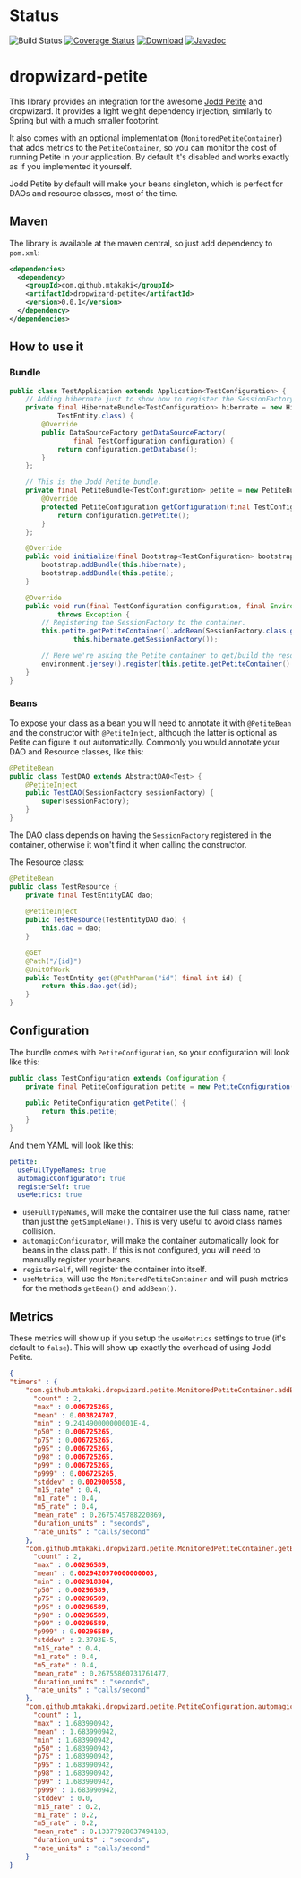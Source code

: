 # Status
![Build Status](https://codeship.com/projects/73168060-e591-0133-7607-2e05c0d114fb/status?branch=master)
[![Coverage Status](https://coveralls.io/repos/github/mtakaki/dropwizard-petite/badge.svg?branch=master)](https://coveralls.io/github/mtakaki/dropwizard-petite?branch=master)
[![Download](https://maven-badges.herokuapp.com/maven-central/com.github.mtakaki/dropwizard-petite/badge.svg)](https://maven-badges.herokuapp.com/maven-central/com.github.mtakaki/dropwizard-petite)
[![Javadoc](https://javadoc-emblem.rhcloud.com/doc/com.github.mtakaki/dropwizard-petite/badge.svg)](http://www.javadoc.io/doc/com.github.mtakaki/dropwizard-petite)

# dropwizard-petite
This library provides an integration for the awesome [Jodd Petite](http://jodd.org/doc/petite/index.html) and dropwizard. It provides a light weight dependency injection, similarly to Spring but with a much smaller footprint.

It also comes with an optional implementation (`MonitoredPetiteContainer`) that adds metrics to the `PetiteContainer`, so you can monitor the cost of running Petite in your application. By default it's disabled and works exactly as if you implemented it yourself.

Jodd Petite by default will make your beans singleton, which is perfect for DAOs and resource classes, most of the time.

## Maven
The library is available at the maven central, so just add dependency to `pom.xml`:

```xml
<dependencies>
  <dependency>
    <groupId>com.github.mtakaki</groupId>
    <artifactId>dropwizard-petite</artifactId>
    <version>0.0.1</version>
  </dependency>
</dependencies>
```

## How to use it
### Bundle

```java
public class TestApplication extends Application<TestConfiguration> {
    // Adding hibernate just to show how to register the SessionFactory.
    private final HibernateBundle<TestConfiguration> hibernate = new HibernateBundle<TestConfiguration>(
            TestEntity.class) {
        @Override
        public DataSourceFactory getDataSourceFactory(
                final TestConfiguration configuration) {
            return configuration.getDatabase();
        }
    };

    // This is the Jodd Petite bundle.
    private final PetiteBundle<TestConfiguration> petite = new PetiteBundle<TestConfiguration>() {
        @Override
        protected PetiteConfiguration getConfiguration(final TestConfiguration configuration) {
            return configuration.getPetite();
        }
    };

    @Override
    public void initialize(final Bootstrap<TestConfiguration> bootstrap) {
        bootstrap.addBundle(this.hibernate);
        bootstrap.addBundle(this.petite);
    }

    @Override
    public void run(final TestConfiguration configuration, final Environment environment)
            throws Exception {
        // Registering the SessionFactory to the container.
        this.petite.getPetiteContainer().addBean(SessionFactory.class.getName(),
                this.hibernate.getSessionFactory());

        // Here we're asking the Petite container to get/build the resource.
        environment.jersey().register(this.petite.getPetiteContainer().getBean(TestResource.class));
    }
}
```

### Beans
To expose your class as a bean you will need to annotate it with `@PetiteBean` and the constructor with `@PetiteInject`, although the latter is optional as Petite can figure it out automatically. Commonly you would annotate your DAO and Resource classes, like this:

```java
@PetiteBean
public class TestDAO extends AbstractDAO<Test> {
    @PetiteInject
    public TestDAO(SessionFactory sessionFactory) {
        super(sessionFactory);
    }
}
```

The DAO class depends on having the `SessionFactory` registered in the container, otherwise it won't find it when calling the constructor.

The Resource class:

```java
@PetiteBean
public class TestResource {
    private final TestEntityDAO dao;
    
    @PetiteInject
    public TestResource(TestEntityDAO dao) {
        this.dao = dao;
    }

    @GET
    @Path("/{id}")
    @UnitOfWork
    public TestEntity get(@PathParam("id") final int id) {
        return this.dao.get(id);
    }
}
```

## Configuration

The bundle comes with `PetiteConfiguration`, so your configuration will look like this:

```java
public class TestConfiguration extends Configuration {
    private final PetiteConfiguration petite = new PetiteConfiguration();
    
    public PetiteConfiguration getPetite() {
        return this.petite;
    }
}
```

And them YAML will look like this:

```yml
petite:
  useFullTypeNames: true
  automagicConfigurator: true
  registerSelf: true
  useMetrics: true
```

- `useFullTypeNames`, will make the container use the full class name, rather than just the `getSimpleName()`. This is very useful to avoid class names collision.
- `automagicConfigurator`, will make the container automatically look for beans in the class path. If this is not configured, you will need to manually register your beans.
- `registerSelf`, will register the container into itself.
- `useMetrics`, will use the `MonitoredPetiteContainer` and will push metrics for the methods `getBean()` and `addBean()`.


## Metrics

These metrics will show up if you setup the `useMetrics` settings to true (it's default to `false`). This will show up exactly the overhead of using Jodd Petite.

```json
{
"timers" : {
    "com.github.mtakaki.dropwizard.petite.MonitoredPetiteContainer.addBean" : {
      "count" : 2,
      "max" : 0.006725265,
      "mean" : 0.003824707,
      "min" : 9.241490000000001E-4,
      "p50" : 0.006725265,
      "p75" : 0.006725265,
      "p95" : 0.006725265,
      "p98" : 0.006725265,
      "p99" : 0.006725265,
      "p999" : 0.006725265,
      "stddev" : 0.002900558,
      "m15_rate" : 0.4,
      "m1_rate" : 0.4,
      "m5_rate" : 0.4,
      "mean_rate" : 0.2675745788220869,
      "duration_units" : "seconds",
      "rate_units" : "calls/second"
    },
    "com.github.mtakaki.dropwizard.petite.MonitoredPetiteContainer.getBean" : {
      "count" : 2,
      "max" : 0.00296589,
      "mean" : 0.0029420970000000003,
      "min" : 0.002918304,
      "p50" : 0.00296589,
      "p75" : 0.00296589,
      "p95" : 0.00296589,
      "p98" : 0.00296589,
      "p99" : 0.00296589,
      "p999" : 0.00296589,
      "stddev" : 2.3793E-5,
      "m15_rate" : 0.4,
      "m1_rate" : 0.4,
      "m5_rate" : 0.4,
      "mean_rate" : 0.26755860731761477,
      "duration_units" : "seconds",
      "rate_units" : "calls/second"
    },
    "com.github.mtakaki.dropwizard.petite.PetiteConfiguration.automagicConfigurator" : {
      "count" : 1,
      "max" : 1.683990942,
      "mean" : 1.683990942,
      "min" : 1.683990942,
      "p50" : 1.683990942,
      "p75" : 1.683990942,
      "p95" : 1.683990942,
      "p98" : 1.683990942,
      "p99" : 1.683990942,
      "p999" : 1.683990942,
      "stddev" : 0.0,
      "m15_rate" : 0.2,
      "m1_rate" : 0.2,
      "m5_rate" : 0.2,
      "mean_rate" : 0.13377928037494183,
      "duration_units" : "seconds",
      "rate_units" : "calls/second"
    }
}
```